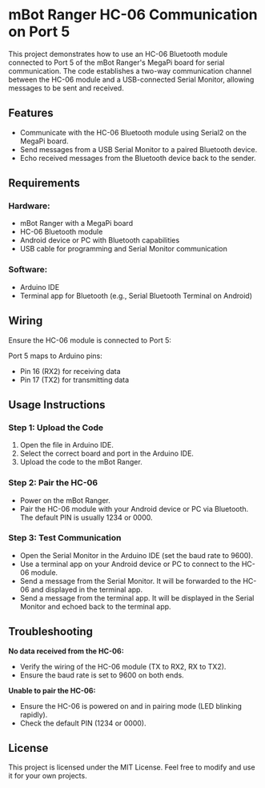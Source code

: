# mBot Ranger HC-06 Communication on Port 5

This project demonstrates how to use an HC-06 Bluetooth module connected to Port 5 of the mBot Ranger's MegaPi board for serial communication. The code establishes a two-way communication channel between the HC-06 module and a USB-connected Serial Monitor, allowing messages to be sent and received.

## Features

- Communicate with the HC-06 Bluetooth module using Serial2 on the MegaPi board.
- Send messages from a USB Serial Monitor to a paired Bluetooth device.
- Echo received messages from the Bluetooth device back to the sender.

## Requirements

### Hardware:

- mBot Ranger with a MegaPi board
- HC-06 Bluetooth module
- Android device or PC with Bluetooth capabilities
- USB cable for programming and Serial Monitor communication

### Software:

- Arduino IDE
- Terminal app for Bluetooth (e.g., Serial Bluetooth Terminal on Android)

## Wiring

Ensure the HC-06 module is connected to Port 5:

Port 5 maps to Arduino pins:

- Pin 16 (RX2) for receiving data
- Pin 17 (TX2) for transmitting data

## Usage Instructions

### Step 1: Upload the Code

1. Open the file in Arduino IDE.
2. Select the correct board and port in the Arduino IDE.
3. Upload the code to the mBot Ranger.

### Step 2: Pair the HC-06

- Power on the mBot Ranger.
- Pair the HC-06 module with your Android device or PC via Bluetooth. The default PIN is usually 1234 or 0000.

### Step 3: Test Communication

- Open the Serial Monitor in the Arduino IDE (set the baud rate to 9600).
- Use a terminal app on your Android device or PC to connect to the HC-06 module.
- Send a message from the Serial Monitor. It will be forwarded to the HC-06 and displayed in the terminal app.
- Send a message from the terminal app. It will be displayed in the Serial Monitor and echoed back to the terminal app.

## Troubleshooting

**No data received from the HC-06:**
- Verify the wiring of the HC-06 module (TX to RX2, RX to TX2).
- Ensure the baud rate is set to 9600 on both ends.

**Unable to pair the HC-06:**
- Ensure the HC-06 is powered on and in pairing mode (LED blinking rapidly).
- Check the default PIN (1234 or 0000).

## License

This project is licensed under the MIT License. Feel free to modify and use it for your own projects.
